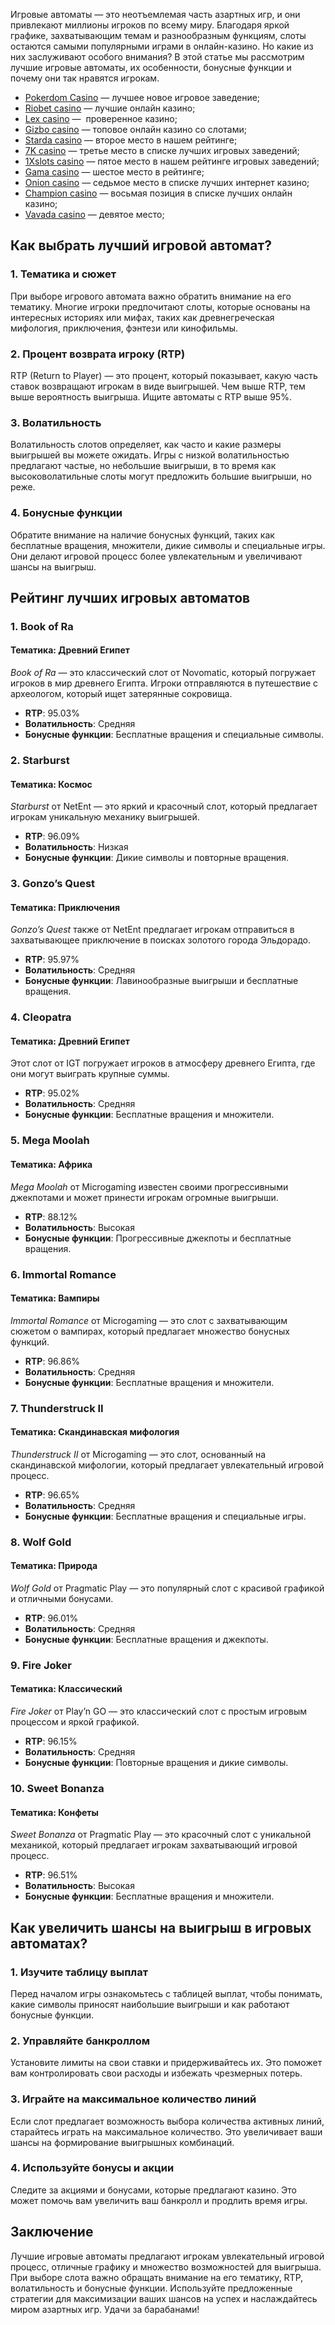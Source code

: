Игровые автоматы — это неотъемлемая часть азартных игр, и они привлекают миллионы игроков по всему миру. Благодаря яркой графике, захватывающим темам и разнообразным функциям, слоты остаются самыми популярными играми в онлайн-казино. Но какие из них заслуживают особого внимания? В этой статье мы рассмотрим лучшие игровые автоматы, их особенности, бонусные функции и почему они так нравятся игрокам.

* [Pokerdom Casino](https://brandplay.link/FwVc4f) — лучшее новое игровое заведение;
* [Riobet casino](https://brandplay.link/TnjsxFvH) — лучшие онлайн казино;
* [Lex casino](https://brandplay.link/VMqNXPFs) —  проверенное казино;
* [Gizbo casino](https://brandplay.link/rvzLrVLp) — топовое онлайн казино со слотами;
* [Starda casino](https://brandplay.link/HDcDrxLk) — второе место в нашем рейтинге;
* [7K casino](https://brandplay.link/dd46bNgD) — третье место в списке лучших игровых заведений;
* [1Xslots casino](https://brandplay.link/J2ZbqMPZ) — пятое место в нашем рейтинге игровых заведений;
* [Gama casino](https://brandplay.link/RD52jZbL) — шестое место в рейтинге;
* [Onion casino](https://brandplay.link/8LcS6Djb) — седьмое место в списке лучших интернет казино;
* [Champion casino](https://temon-gter.cfd/go/9n8?p56190p303844p3509t17502) — восьмая позиция в списке лучших онлайн казино;
* [Vavada casino](https://vavadapartner.pro/?promo=75590753-cc8b-4c4a-8d71-99b7a2293439-jud\&target=register) — девятое место;

## Как выбрать лучший игровой автомат?

### 1. Тематика и сюжет

При выборе игрового автомата важно обратить внимание на его тематику. Многие игроки предпочитают слоты, которые основаны на интересных историях или мифах, таких как древнегреческая мифология, приключения, фэнтези или кинофильмы.

### 2. Процент возврата игроку (RTP)

RTP (Return to Player) — это процент, который показывает, какую часть ставок возвращают игрокам в виде выигрышей. Чем выше RTP, тем выше вероятность выигрыша. Ищите автоматы с RTP выше 95%.

### 3. Волатильность

Волатильность слотов определяет, как часто и какие размеры выигрышей вы можете ожидать. Игры с низкой волатильностью предлагают частые, но небольшие выигрыши, в то время как высоковолатильные слоты могут предложить большие выигрыши, но реже.

### 4. Бонусные функции

Обратите внимание на наличие бонусных функций, таких как бесплатные вращения, множители, дикие символы и специальные игры. Они делают игровой процесс более увлекательным и увеличивают шансы на выигрыш.

## Рейтинг лучших игровых автоматов

### 1. **Book of Ra**

#### Тематика: Древний Египет

*Book of Ra* — это классический слот от Novomatic, который погружает игроков в мир древнего Египта. Игроки отправляются в путешествие с археологом, который ищет затерянные сокровища.

* **RTP**: 95.03%
* **Волатильность**: Средняя
* **Бонусные функции**: Бесплатные вращения и специальные символы.

### 2. **Starburst**

#### Тематика: Космос

*Starburst* от NetEnt — это яркий и красочный слот, который предлагает игрокам уникальную механику выигрышей.

* **RTP**: 96.09%
* **Волатильность**: Низкая
* **Бонусные функции**: Дикие символы и повторные вращения.

### 3. **Gonzo’s Quest**

#### Тематика: Приключения

*Gonzo’s Quest* также от NetEnt предлагает игрокам отправиться в захватывающее приключение в поисках золотого города Эльдорадо.

* **RTP**: 95.97%
* **Волатильность**: Средняя
* **Бонусные функции**: Лавинообразные выигрыши и бесплатные вращения.

### 4. **Cleopatra**

#### Тематика: Древний Египет

Этот слот от IGT погружает игроков в атмосферу древнего Египта, где они могут выиграть крупные суммы.

* **RTP**: 95.02%
* **Волатильность**: Средняя
* **Бонусные функции**: Бесплатные вращения и множители.

### 5. **Mega Moolah**

#### Тематика: Африка

*Mega Moolah* от Microgaming известен своими прогрессивными джекпотами и может принести игрокам огромные выигрыши.

* **RTP**: 88.12%
* **Волатильность**: Высокая
* **Бонусные функции**: Прогрессивные джекпоты и бесплатные вращения.

### 6. **Immortal Romance**

#### Тематика: Вампиры

*Immortal Romance* от Microgaming — это слот с захватывающим сюжетом о вампирах, который предлагает множество бонусных функций.

* **RTP**: 96.86%
* **Волатильность**: Средняя
* **Бонусные функции**: Бесплатные вращения и множители.

### 7. **Thunderstruck II**

#### Тематика: Скандинавская мифология

*Thunderstruck II* от Microgaming — это слот, основанный на скандинавской мифологии, который предлагает увлекательный игровой процесс.

* **RTP**: 96.65%
* **Волатильность**: Средняя
* **Бонусные функции**: Бесплатные вращения и специальные игры.

### 8. **Wolf Gold**

#### Тематика: Природа

*Wolf Gold* от Pragmatic Play — это популярный слот с красивой графикой и отличными бонусами.

* **RTP**: 96.01%
* **Волатильность**: Средняя
* **Бонусные функции**: Бесплатные вращения и джекпоты.

### 9. **Fire Joker**

#### Тематика: Классический

*Fire Joker* от Play’n GO — это классический слот с простым игровым процессом и яркой графикой.

* **RTP**: 96.15%
* **Волатильность**: Средняя
* **Бонусные функции**: Повторные вращения и дикие символы.

### 10. **Sweet Bonanza**

#### Тематика: Конфеты

*Sweet Bonanza* от Pragmatic Play — это красочный слот с уникальной механикой, который предлагает игрокам захватывающий игровой процесс.

* **RTP**: 96.51%
* **Волатильность**: Высокая
* **Бонусные функции**: Бесплатные вращения и множители.

## Как увеличить шансы на выигрыш в игровых автоматах?

### 1. Изучите таблицу выплат

Перед началом игры ознакомьтесь с таблицей выплат, чтобы понимать, какие символы приносят наибольшие выигрыши и как работают бонусные функции.

### 2. Управляйте банкроллом

Установите лимиты на свои ставки и придерживайтесь их. Это поможет вам контролировать свои расходы и избежать чрезмерных потерь.

### 3. Играйте на максимальное количество линий

Если слот предлагает возможность выбора количества активных линий, старайтесь играть на максимальное количество. Это увеличивает ваши шансы на формирование выигрышных комбинаций.

### 4. Используйте бонусы и акции

Следите за акциями и бонусами, которые предлагают казино. Это может помочь вам увеличить ваш банкролл и продлить время игры.

## Заключение

Лучшие игровые автоматы предлагают игрокам увлекательный игровой процесс, отличные графику и множество возможностей для выигрыша. При выборе слота важно обращать внимание на его тематику, RTP, волатильность и бонусные функции. Используйте предложенные стратегии для максимизации ваших шансов на успех и наслаждайтесь миром азартных игр. Удачи за барабанами!
